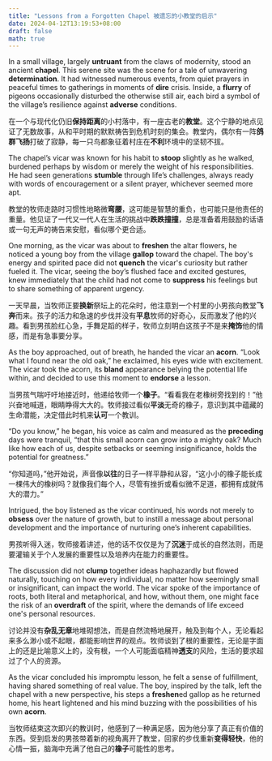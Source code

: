 ```yaml
---
title: "Lessons from a Forgotten Chapel 被遗忘的小教堂的启示"
date: 2024-04-12T13:19:53+08:00
draft: false
math: true
---
```


In a small village, largely **untruant** from the claws of modernity, stood an ancient **chapel**. This serene site was the scene for a tale of unwavering **determination**. It had witnessed numerous events, from quiet prayers in peaceful times to gatherings in moments of **dire** crisis. Inside, a **flurry** of pigeons occasionally disturbed the otherwise still air, each bird a symbol of the village’s resilience against **adverse** conditions.

在一个与现代化仍旧**保持距离**的小村落中，有一座古老的**教堂**。这个宁静的地点见证了无数故事，从和平时期的默默祷告到危机时刻的集会。教堂内，偶尔有一阵**鸽群飞扬**打破了寂静，每一只鸟都象征着村庄在**不利**环境中的坚韧不拔。

The chapel’s vicar was known for his habit to **stoop** slightly as he walked, burdened perhaps by wisdom or merely the weight of his responsibilities. He had seen generations **stumble** through life’s challenges, always ready with words of encouragement or a silent prayer, whichever seemed more apt.

教堂的牧师走路时习惯性地略微**弯腰**，这可能是智慧的重负，也可能只是他责任的重量。他见证了一代又一代人在生活的挑战中**跌跌撞撞**，总是准备着用鼓励的话语或一句无声的祷告来安慰，看似哪个更合适。

One morning, as the vicar was about to **freshen** the altar flowers, he noticed a young boy from the village **gallop** toward the chapel. The boy's energy and spirited pace did not **quench** the vicar's curiosity but rather fueled it. The vicar, seeing the boy’s flushed face and excited gestures, knew immediately that the child had not come to **suppress** his feelings but to share something of apparent urgency.

一天早晨，当牧师正要**换新**祭坛上的花朵时，他注意到一个村里的小男孩向教堂**飞奔**而来。孩子的活力和急速的步伐并没有**平息**牧师的好奇心，反而激发了他的兴趣。看到男孩脸红心急，手舞足蹈的样子，牧师立刻明白这孩子不是来**掩饰**他的情感，而是有急事要分享。

As the boy approached, out of breath, he handed the vicar an **acorn**. “Look what I found near the old oak,” he exclaimed, his eyes wide with excitement. The vicar took the acorn, its **bland** appearance belying the potential life within, and decided to use this moment to **endorse** a lesson.

当男孩气喘吁吁地接近时，他递给牧师一个**橡子**。“看看我在老橡树旁找到的！”他兴奋地喊道，眼睛睁得大大的。牧师接过看似**平淡**无奇的橡子，意识到其中蕴藏的生命潜能，决定借此时机来**认可**一个教训。

“Do you know,” he began, his voice as calm and measured as the **preceding** days were tranquil, “that this small acorn can grow into a mighty oak? Much like how each of us, despite setbacks or seeming insignificance, holds the potential for greatness.”

“你知道吗，”他开始说，声音像**以往**的日子一样平静和从容，“这小小的橡子能长成一棵伟大的橡树吗？就像我们每个人，尽管有挫折或看似微不足道，都拥有成就伟大的潜力。”

Intrigued, the boy listened as the vicar continued, his words not merely to **obsess** over the nature of growth, but to instill a message about personal development and the importance of nurturing one’s inherent capabilities.

男孩听得入迷，牧师接着讲述，他的话不仅仅是为了**沉迷**于成长的自然法则，而是要灌输关于个人发展的重要性以及培养内在能力的重要性。

The discussion did not **clump** together ideas haphazardly but flowed naturally, touching on how every individual, no matter how seemingly small or insignificant, can impact the world. The vicar spoke of the importance of roots, both literal and metaphorical, and how, without them, one might face the risk of an **overdraft** of the spirit, where the demands of life exceed one's personal resources.

讨论并没有**杂乱无章**地堆砌想法，而是自然流畅地展开，触及到每个人，无论看起来多么渺小或不起眼，都能影响世界的观点。牧师谈到了根的重要性，无论是字面上的还是比喻意义上的，没有根，一个人可能面临精神**透支**的风险，生活的要求超过了个人的资源。

As the vicar concluded his impromptu lesson, he felt a sense of fulfillment, having shared something of real value. The boy, inspired by the talk, left the chapel with a new perspective, his steps a **freshen**ed gallop as he returned home, his heart lightened and his mind buzzing with the possibilities of his own **acorn**.

当牧师结束这次即兴的教训时，他感到了一种满足感，因为他分享了真正有价值的东西。受到启发的男孩带着新的视角离开了教堂，回家的步伐重新**变得轻快**，他的心情一振，脑海中充满了他自己的**橡子**可能性的思考。
